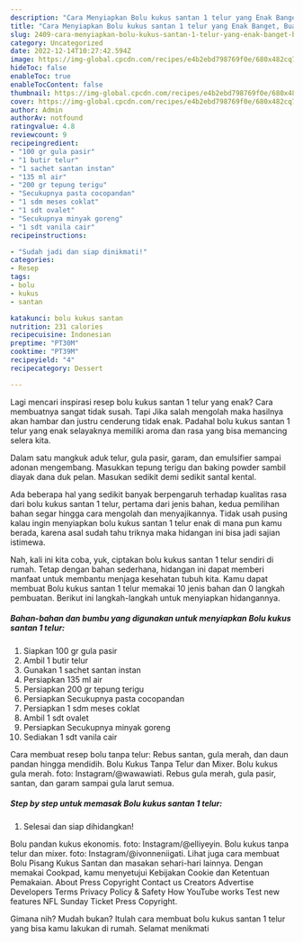 ```yaml
---
description: "Cara Menyiapkan Bolu kukus santan 1 telur yang Enak Banget, Buat Buka Puasa Lezat Sekali"
title: "Cara Menyiapkan Bolu kukus santan 1 telur yang Enak Banget, Buat Buka Puasa Lezat Sekali"
slug: 2409-cara-menyiapkan-bolu-kukus-santan-1-telur-yang-enak-banget-buat-buka-puasa-lezat-sekali
category: Uncategorized
date: 2022-12-14T10:27:42.594Z
image: https://img-global.cpcdn.com/recipes/e4b2ebd798769f0e/680x482cq70/bolu-kukus-santan-1-telur-foto-resep-utama.jpg
hideToc: false
enableToc: true
enableTocContent: false
thumbnail: https://img-global.cpcdn.com/recipes/e4b2ebd798769f0e/680x482cq70/bolu-kukus-santan-1-telur-foto-resep-utama.jpg
cover: https://img-global.cpcdn.com/recipes/e4b2ebd798769f0e/680x482cq70/bolu-kukus-santan-1-telur-foto-resep-utama.jpg
author: Admin
authorAv: notfound
ratingvalue: 4.8
reviewcount: 9
recipeingredient:
- "100 gr gula pasir"
- "1 butir telur"
- "1 sachet santan instan"
- "135 ml air"
- "200 gr tepung terigu"
- "Secukupnya pasta cocopandan"
- "1 sdm meses coklat"
- "1 sdt ovalet"
- "Secukupnya minyak goreng"
- "1 sdt vanila cair"
recipeinstructions:

- "Sudah jadi dan siap dinikmati!"
categories:
- Resep
tags:
- bolu
- kukus
- santan

katakunci: bolu kukus santan 
nutrition: 231 calories
recipecuisine: Indonesian
preptime: "PT30M"
cooktime: "PT39M"
recipeyield: "4"
recipecategory: Dessert

---
```



Lagi mencari inspirasi resep bolu kukus santan 1 telur yang enak? Cara membuatnya sangat tidak susah. Tapi Jika salah mengolah maka hasilnya akan hambar dan justru cenderung tidak enak. Padahal bolu kukus santan 1 telur yang enak selayaknya memiliki aroma dan rasa yang bisa memancing selera kita.


Dalam satu mangkuk aduk telur, gula pasir, garam, dan emulsifier sampai adonan mengembang. Masukkan tepung terigu dan baking powder sambil diayak dana duk pelan. Masukan sedikit demi sedikit santal kental.

Ada beberapa hal yang sedikit banyak berpengaruh terhadap kualitas rasa dari bolu kukus santan 1 telur, pertama dari jenis bahan, kedua pemilihan bahan segar hingga cara mengolah dan menyajikannya. Tidak usah pusing kalau ingin menyiapkan bolu kukus santan 1 telur enak di mana pun kamu berada, karena asal sudah tahu triknya maka hidangan ini bisa jadi sajian istimewa.


Nah, kali ini kita coba, yuk, ciptakan bolu kukus santan 1 telur sendiri di rumah. Tetap dengan bahan sederhana, hidangan ini dapat memberi manfaat untuk membantu menjaga kesehatan tubuh kita. Kamu dapat membuat Bolu kukus santan 1 telur memakai 10 jenis bahan dan 0 langkah pembuatan. Berikut ini langkah-langkah untuk menyiapkan hidangannya.

<!--inarticleads1-->

##### Bahan-bahan dan bumbu yang digunakan untuk menyiapkan Bolu kukus santan 1 telur:

1. Siapkan 100 gr gula pasir
1. Ambil 1 butir telur
1. Gunakan 1 sachet santan instan
1. Persiapkan 135 ml air
1. Persiapkan 200 gr tepung terigu
1. Persiapkan Secukupnya pasta cocopandan
1. Persiapkan 1 sdm meses coklat
1. Ambil 1 sdt ovalet
1. Persiapkan Secukupnya minyak goreng
1. Sediakan 1 sdt vanila cair


Cara membuat resep bolu tanpa telur: Rebus santan, gula merah, dan daun pandan hingga mendidih. Bolu Kukus Tanpa Telur dan Mixer. Bolu kukus gula merah. foto: Instagram/@wawawiati. Rebus gula merah, gula pasir, santan, dan garam sampai gula larut semua. 

<!--inarticleads2-->

##### Step by step untuk memasak Bolu kukus santan 1 telur:


1. Selesai dan siap dihidangkan!

Bolu pandan kukus ekonomis. foto: Instagram/@elliyeyin. Bolu kukus tanpa telur dan mixer. foto: Instagram/@ivonneniigati. Lihat juga cara membuat Bolu Pisang Kukus Santan dan masakan sehari-hari lainnya. Dengan memakai Cookpad, kamu menyetujui Kebijakan Cookie dan Ketentuan Pemakaian. About Press Copyright Contact us Creators Advertise Developers Terms Privacy Policy &amp; Safety How YouTube works Test new features NFL Sunday Ticket Press Copyright. 

Gimana nih? Mudah bukan? Itulah cara membuat bolu kukus santan 1 telur yang bisa kamu lakukan di rumah. Selamat menikmati

